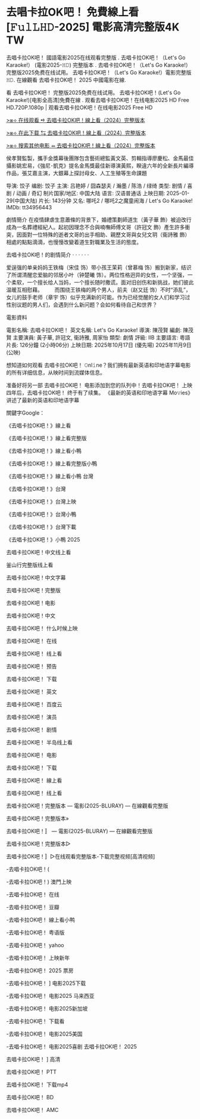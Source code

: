 # 去唱卡拉OK吧！ 免費線上看[𝙵𝚞𝚕𝙻𝙷𝙳-2025] 電影高清完整版4K TW

去唱卡拉OK吧！ 國語電影2025在线观看完整版 . 去唱卡拉OK吧！（Let's Go Karaoke!） (電影2025-𝙷𝙳) 完整版本 . 去唱卡拉OK吧！（Let's Go Karaoke!） 完整版2025免费在线试用。 去唱卡拉OK吧！（Let's Go Karaoke!）電影完整版 𝙷𝙳. 在線觀看 去唱卡拉OK吧！ 2025 中國電影在線.

看 去唱卡拉OK吧！ 完整版2025免费在线试用。 去唱卡拉OK吧！(Let's Go Karaoke!)[电影全高清]免費在線 . 观看去唱卡拉OK吧！在线电影2025 HD Free HD.720P.1080p | 观看去唱卡拉OK吧！在线电影2025 Free HD

[>⧆⟢ 在线观看 ➺ 去唱卡拉OK吧！線上看（2024）完整版本](https://sixonemovies.com/zh/movie/1070507/去唱卡拉ok吧.git)

[>⧆⟢ 在此下载 ⇆ 去唱卡拉OK吧！線上看（2024）完整版本](https://sixonemovies.com/zh/movie/1070507/去唱卡拉ok吧.git)

[>⧆⟢ 搜索其他电影 ⇴ 去唱卡拉OK吧！線上看（2024）完整版本](https://sixonemovies.com/zh/movie/1070507/去唱卡拉ok吧.git)

侯孝賢監製，攜手金獎幕後團隊包含藝術總監黃文英、剪輯指導廖慶松、金馬最佳攝影姚宏易，《強尼･凱克》提名金馬獎最佳新導演黃熙，睽違六年的全新長片編導作品，張艾嘉主演，大銀幕上探討母女、人工生殖等生命課題

导演: 饺子 编剧: 饺子 主演: 吕艳婷 / 囧森瑟夫 / 瀚墨 / 陈浩 / 绿绮 类型: 剧情 / 喜剧 / 动画 / 奇幻 制片国家/地区: 中国大陆 语言: 汉语普通话 上映日期: 2025-01-29(中国大陆) 片长: 143分钟 又名: 哪吒2 / 哪吒2之魔童闹海 / Let's Go Karaoke! IMDb: tt34956443

劇情簡介 在疫情肆虐生意蕭條的背景下，婚禮策劃師道生（黃子華 飾）被迫改行成為一名葬禮經紀人。起初因理念不合與喃嘸師傅文哥（許冠文 飾）產生許多衝突，因面對一位特殊的逝者文哥的出手相助、親歷文哥與女兒文玥（衞詩雅 飾）相處的點點滴滴，也慢慢改變着道生對職業及生活的態度。

去唱卡拉OK吧！的剧情简介 · · · · · ·

爱逞强的单亲妈妈王铁梅（宋佳 饰）带小孩王茉莉（曾慕梅 饰）搬到新家，结识了所谓清醒恋爱脑的邻居小叶（钟楚曦 饰）。两位性格迥异的女性，一个坚强，一个柔软，一个擅长给人当妈，一个擅长随时撒谎。面对旧创伤和新挑战，她们彼此温暖互相慰藉。 　　而围绕王铁梅的两个男人，前夫（赵又廷 饰）不时“添乱”，女儿的鼓手老师（章宇 饰）似乎充满新的可能。作为已经觉醒的女人们和学习过性别议题的男人们，会遇到什么新问题？会如何看待自己和世界？

電影資料

電影名稱: 去唱卡拉OK吧！ 英文名稱: Let's Go Karaoke! 導演: 陳茂賢 編劇: 陳茂賢 主要演員: 黃子華, 許冠文, 衞詩雅, 周家怡 類型: 劇情 評級: IIB 主要語言: 粵語 片長: 126分鐘 (2小時06分) 上映日期: 2025年10月17日 (優先場) 2025年11月9日 (公映)

想知道如何观看 去唱卡拉OK吧！ 𝙾nl𝚒ne？我们拥有最新英语和印地语字幕电影的所有详细信息，从映时间到流媒体信息。

准备好将另一部 去唱卡拉OK吧！ 电影添加到您的队列中！去唱卡拉OK吧！ 上映四年后，去唱卡拉OK吧！ 终于有了续集。 《最新的英语和印地语字幕 Mo𝚟ies》讲述了最新的英语和印地语字幕

關鍵字Google：

《去唱卡拉OK吧！》線上看

《去唱卡拉OK吧！》線上看完整版

《去唱卡拉OK吧！》線上看小鴨

《去唱卡拉OK吧！》線上看完整版小鴨

《去唱卡拉OK吧！》線上看小鴨 台灣

《去唱卡拉OK吧！》台灣

《去唱卡拉OK吧！》台灣上映

《去唱卡拉OK吧！》台灣小鴨

《去唱卡拉OK吧！》台灣下載

《去唱卡拉OK吧！》小鴨 2025

去唱卡拉OK吧！中文线上看

釜山行完整版线上看

去唱卡拉OK吧！中文字幕

去唱卡拉OK吧！完整版

去唱卡拉OK吧！电影

去唱卡拉OK吧！中文

去唱卡拉OK吧！ 什么时候上映

去唱卡拉OK吧！ 在线

去唱卡拉OK吧！ 线上看

去唱卡拉OK吧！ 预告

去唱卡拉OK吧！ 下载

去唱卡拉OK吧！ 英文

去唱卡拉OK吧！ 百度云

去唱卡拉OK吧！ 演员

去唱卡拉OK吧！ 剧情

去唱卡拉OK吧！ 半岛线上看

去唱卡拉OK吧！ 电影

去唱卡拉OK吧！ 下载

去唱卡拉OK吧！ 線上看

去唱卡拉OK吧！ 线上看

去唱卡拉OK吧！完整版本 — 電影(2025-BLURAY) — 在線觀看完整版

去唱卡拉OK吧！完整版本»

去唱卡拉OK吧！〛 — 電影(2025-BLURAY) — 在線觀看完整版

去唱卡拉OK吧！完整版本▷

去唱卡拉OK吧！〛▷在线观看完整版本-下载完整视频[高清视频]

-去唱卡拉OK吧！(

-去唱卡拉OK吧！) 澳門上映

-去唱卡拉OK吧！ 在线

-去唱卡拉OK吧！ 豆瓣

-去唱卡拉OK吧！ 線上看小鸭

-去唱卡拉OK吧！ 粤语版

-去唱卡拉OK吧！ yahoo

-去唱卡拉OK吧！ 上映新年

-去唱卡拉OK吧！ 2025 票房

-去唱卡拉OK吧！ ] 电影2025下载

-去唱卡拉OK吧！ 电影2025 马来西亚

-去唱卡拉OK吧！ 电影2025新加坡

-去唱卡拉OK吧！ 下载看

-去唱卡拉OK吧！ 电影2025美国

-去唱卡拉OK吧！ 电影2025喜剧 去唱卡拉OK吧！ 2025

去唱卡拉OK吧！ ] 高清

去唱卡拉OK吧！ PTT

去唱卡拉OK吧！ 下载mp4

去唱卡拉OK吧！ BD

去唱卡拉OK吧！ AMC
